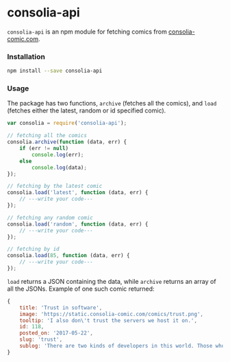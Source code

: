 # consolia-api

`consolia-api` is an npm module for fetching comics from [consolia-comic.com](https://consolia-comic.com).

### Installation

```bash
npm install --save consolia-api
```

### Usage

The package has two functions, `archive` (fetches all the comics), and `load` (fetches either the latest, random or id specified comic).

```javascript
var consolia = require('consolia-api');

// fetching all the comics
consolia.archive(function (data, err) {
	if (err != null)
		console.log(err);
	else
		console.log(data);
});

// fetching by the latest comic
consolia.load('latest', function (data, err) {
	// ---write your code---
});

// fetching any random comic
consolia.load('random', function (data, err) {
	// ---write your code---
});

// fetching by id
consolia.load(85, function (data, err) {
	// ---write your code---
});
```
`load` returns a JSON containing the data, while `archive` returns an array of all the JSONs. Example of one such comic returned:
```javascript
{ 
    title: 'Trust in software',
    image: 'https://static.consolia-comic.com/comics/trust.png',
    tooltip: 'I also don\'t trust the servers we host it on.',
    id: 118,
    posted_on: '2017-05-22',
    slug: 'trust',
    sublog: 'There are two kinds of developers in this world. Those who don\'t trust software, and those other devs who also do not trust software.'
}
```